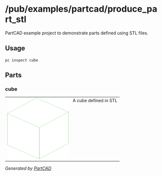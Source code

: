 # /pub/examples/partcad/produce_part_stl

PartCAD example project to demonstrate parts defined using STL files.

## Usage
```shell
pc inspect cube
```


## Parts

### cube
<table><tr>
<td valign=top><img src="./cube.svg" width="200" height="200"></td>
<td valign=top>A cube defined in STL</td>
</tr></table>

*Generated by [PartCAD](https://partcad.org/)*
